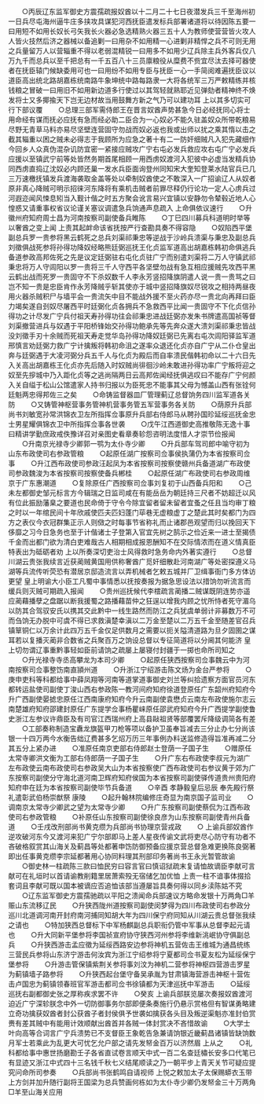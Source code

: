 <!-- { "loadSidebar": true } -->
　　○丙辰辽东监军御史方震孺疏报奴酋以十二月二十七日夜潜发兵三千至海州初一日兵尽屯海州逼牛庄多挟攻具谋犯河西抚臣遣发标兵部署诸道将以待因陈五要一曰用短不如用长奴长弓矢我长火器必急选精熟火器三五十人为教师使营营皆火攻人人皆火技然后济之器械以备追剿一曰用杂不如用精一心进剿非精悍之兵不可则无用之兵量留万人以营辎重不得以老弱混精锐一曰用多不如用少辽兵除主兵外客兵仅八万九千而总兵以至千把总有一千五百八十三员廪粮役从糜费不赀宜尽汰去择可器使者在抚臣辕门候缺委用可也一曰用纷不如用专臣与抚臣一心一手简阅难遍抚臣议以道臣高出统北路胡嘉栋统南路牛象坤统中路每路隶一大将各统军三万严敕精练并核钱粮之冒破一曰用旧不如用新边道多行使过以其驾轻就熟耶近见弹劾者精神终不焕发将士又多揶揄天下岂无边材故当用鼓舞方新之气乃可以建功耳  上以其多切实可行下部议覆
　　○总理三部军需侍郎王在晋言奴酋声势甚急今日必经抚同心将士用命经有谋而抚必应抚有急而经必助二臣合为一心奴必不能久驻盖奴众所带乾粮易尽野无青草马料亦易尽坚壁连营固守勿战而奴必返也我或出师以扰之乘其惰以击之截其辎重以困之贼未必得志于我顾所为应急之著十有二一防奸细贼凡入犯先藏细作今回乡人众真伪混杂讥防宜密一紧接应贼攻广宁右屯必发兵救应攻右屯广宁必发兵应援以至镇武宁前等处皆然务期首尾相顾一用西虏奴渡河入犯彼中必虚当发精兵协同西虏直捣辽沈奴必内顾还巢一发水兵臣面询登州同知宋大奎知登莱水陆官兵已几三万速檄抚镇发兵渡海袭取金盖等处以牵制奴酋使之不敢深入一广招谕辽人从奴者原非真心降贼可明示招徕河东降将有乘机击贼者前罪尽释仍行论功一定人心虏兵过河遐迩闻风悚息矧当入觐计偕之时五方聚会讹言易兴宜镇以安静勿令辇毂近地人心惶惑又请重事权省议论谨关塞议调遣急兵饷通声息疏入  上命俱依议速行
　　○升徽州府知府周士昌为河南按察司副使备兵睢陈
　　○丁巳四川募兵科道明时举等以奢酋之变上闻  上责其起衅命该省抚按严行查勘具奏不得容隐
　　○奴陷西平堡副总兵罗一贵参将黑云鹤死之总兵刘渠祁秉忠等逆战于沙岭兵溃渠与秉忠及副总兵刘徵俱战死参将孙得功降奴经略熊廷弼巡抚王化贞监军道高出胡嘉栋韩初命俱逃兵备道参政高邦佐死之先是议定廷弼驻右屯化贞驻广宁而别遣刘渠将二万人守镇武祁秉忠将万人守闾阳以罗一贵将三千人守西平各坚壁勿战有急互相应援贼先攻西平黑云鹤出战而死罗一贵固守不下杀奴数千人李永芳竖招降旗阴遣人说一贵一贵骂之曰岂不知一贵是忠臣肯作永芳降贼乎斩其使亦于城中竖招降旗奴尽锐攻之相持两昼夜用火器杀贼积尸与墙平会一贵流矢中目不能战外援不至火药亦尽一贵北向再拜曰臣力竭矣遂自刭奴尽屠西平时廷弼化贞各拥兵不急救西平比闻一贵固守不下化贞信孙得功之计尽发广宁兵付祖天寿孙得功往会祁秉忠进战廷弼亦发朱书牌遣高国祯等督刘渠撤营进兵与奴遇于平阳桥锋始交孙得功鲍承先等先奔众遂大溃刘渠祁秉忠皆战没刘徵手刃十余贼而死祖天寿走觉华岛孙得功降奴廷弼已先离右屯次闾阳驿监军道邢慎言劝廷弼力救广宁计擒叛将韩初命沮之遂率众退还化贞亦自广宁从二仆仓皇出奔与廷弼遇于大凌河弼分兵五千人与化贞为殿后而自率溃民偕韩初命以二十六日先入关高出胡嘉栋王化贞亦先后随入时奴贼尚徘徊沙岭未敢进孙得功率广宁叛将迎之奴至先摉城中乃入距化贞等之逃尚隔两日云高邦佐闻经抚俱逃叹曰不能存广宁何颜入关自缢于松山公馆遣家人持书归报以为臣死忠不能事其父母为憾盖山西有张铨何廷魁两忠得邦佐三之矣
　　○命铸监督器皿厂管理蓟辽总督饷务四川监军道各关防
　　○又铸管神枢营事务管神机营事务管五军营事务各关防
　　○荫原升兵部尚书刘敏宽孙常洪锦衣卫左所指挥佥事原升兵部右侍郎马从聘孙国珍延绥巡抚金忠士男星耀俱锦衣卫中所指挥佥事各世袭
　　○戊午江西道御史高推敬陈无逸十事曰精讲学勤庶政戒佚豫详召对亲图史看章奏轸怨咨明法度惜人才崇节俭报闻
　　○升南京光禄寺少卿郭一鹗为太仆寺少卿
　　○升兵部车驾司郎中喻守初为山东布政使司右参政管粮
　　○起原任湖广按察司佥事侯执蒲仍为本省按察司佥事
　　○升江西布政使司参政汪起凤为本省按察司按察使赣州兵备道湖广布政使司参政魏浚为本省按察司按察使备兵郴桂
　　○起原任湖广布政使司右参政周维京于广东惠潮道
　　○复除原任广西按察司佥事刘复初于山西备兵阳和
　　○己未左都御史邹元标言方今辑瑞之日监司咸在有能岳岳为朝廷持三尺者不妨超迁以风有位此振励藩臬之要道也民命倚于守令今除宜留者留未留者宜蚤之任且当均审丁粮之时以一年绾民间十年欣戚使匹夫匹妇蓬门荜巷无虚粮虚丁之楚此其时矣都门为四方之表仪今衣冠群集正示人则傚之时每事节省称礼而止诸郡邑观望而归以挽回天下侈靡之习今日急务也至于计偕诸士子登第入官宜先树之鹄示之俭近来一进士至揭债千金而出都门欲为清白吏难哉古人相期相成报恩酬知不在交际情浓而在道义情真臣特表出为砥砺者劝  上以所奏深切吏治士风得救时急务命内外著实遵行
　　○总督川湖云贵张我续言近获蔺贼黄国用供称奢酋广觅奸细散赴河南湖广等处密探遵义马湖等兵流传听荧恐有潜居京邸造流言以弄机械者乞敕五城并厂卫缉事衙门多方体访更望  皇上明谕大小臣工凡蜀中事情悉以抚按奏报为据急思设法以措饷勿听流言而缓兵则灭贼可期疏入报闻
　　○贵州巡抚候代李橒疏言蔺播二贼谋既阴连势亦遥应蔺藉播孽之盘踞以断我援蜀之路播藉苗仲之狂逞以增我内顾之忧所恃者死守湄乌以防其合驾驭安氏以携其交此黔中一线生路然而防江之兵犹虞单弱计非募数万不可而刍饷无办脱中可虞不得已求救滇楚幸滇以二万金至楚以二万五千金至随差官召兵镇筸铜仁以万余计此四万五千金仅足供数月之需要以扼关隘清道路为旦夕固圉之谋耳若以复播灭蔺非合数省之兵聚百万之饷设总督以专征简道将以分阃其何能济  皇上切勿谓辽事重黔事轻如臣前请饷之疏屡上屡寝付封疆于一掷也命所司知之
　　○升光禄寺寺丞高攀龙为本司少卿
　　○起原任狭西按察司佥事魏云中为河南按察司佥事整饬南直頴州道
　　○升浙江宁绍游击陈文炀为金台严参将
　　○庚申吏科等科都给事中薛凤翔等河南等道掌道事御史刘兰等纠拾遗察方面官员河东都转运盐使司副使丁浚山西右参政陈一教河间府知府徐道登原任广东韶州府知府今升广西副使晏摅忠原任江西南康府知府今升云南副使袁懋贞云南左布政使施尔志云南楚雄府知府邵建封原任广东提学佥事杨瞿崃原任邵武府知府今升广西提学副使鲁史浙江左参议许鼎臣及有司官江西瑞州府上高县敺祖贤等部覆罢斥降级调简各有差
　　○工部奏称制造宝纛龙旗盔甲刀枪等项以备护卫虽奉旨减去三分止办七分尚该银一十四万两今水衡告绌辽费甚多乞炤万历三年事例办料送监修造得旨准再减二分其五分上紧办进
　　○准原任南京吏部右侍郎赵士登荫一子国子生
　　○赠原任太常寺卿洪文衡为工部右侍郎荫一子国子生
　　○升广东右布政使李叔元为湖广左布政使云南布政使司右参政吴大山为本省按察使广西布政使司右参议黄于郊为广东按察司副使分守海北道河南卫辉府知府侯国为本省按察司副使驿传道贵州贵阳府知府申在廷为本省按察司副使毕节兵备道
　　○辛酉  孝静毅皇后忌辰  奉先殿行祭礼遣彰武伯杨崇猷祭  康陵
　　○起升翰林院编修庄奇显为南京国子监司业
　　○调南京太常寺少卿武之望为太常寺少卿
　　○升广东按察司副使蔡侃为江西布政使司右参政管粮
　　○补原任山东按察司副使徐良彦为山东按察司副使青州兵备道
　　○壬戌改刑部尚书黄克缵为兵部尚书协理京营戎政
　　○  上谕兵部奴酋作逆攻破河东今又渡河来犯广宁尔部即马上差人星夜传谕文武将吏尽心防守有功者不吝破格叙赏其山海关及蓟昌等处都著申饬防御预备应援京营总督急难更换陈良弼著即出任事黄克缵李宗延都著用心协同料理其刑部印务著尚书王永光暂管故谕
　　○御史林一柱疏陈三款曰恤民穷曰容言官曰慎诏狱疏末复请恤故谪臣李献可言献可在礼垣时以首请谕教削籍里居萧索殁无宿储乞加优恤  上责一柱不谙事体掇拾套词且李献可既以国本被谪应否追恤该部当遵屡旨具奏何得以同乡渎陈姑不究
　　○辽东监军御史方震孺驰疏以平阳之溃闻命兵部速议方略命发银十万两角□羊赈山东流移辽民
　　○升狭西陇州道按察司副使闵梦得为四川布政使司右参政分巡川北道调河南开封府南河捕同知胡大年为四川保宁府同知从川湖云贵总督张我续之请也
　　○特加狭西总督标下中军杨麒副总兵职衔仍管中军事从总督李起元请也
　　○升大同新平堡参将李国祯宣府协守狭西河州参将李维新洮岷协守俱副总兵
　　○升狭西游击孟应徵为延绥西路安边参将神机五营佐击王维城为通昌统练三营民兵参将山东济宁游击何汝宾为浙江宁绍参将宁夏都司佥书夏友松为延绥保宁堡参将
　　○升游击管保镇紫荆关参将事刘汶为神机二营参将神枢四营游击罗星为蓟镇墙子路参将
　　○升狭西起台堡守备吴承胤为甘肃镇海营游击神枢十营佐击卢国忠为蓟镇领春班官军游击都司佥书徐镇都为天津巡抚中军游击
　　○延绥巡抚右副都御史张之厚称疾求罢不许
　　○癸亥  上谕兵部朕览屡次奏报奴酋渡河迫近广宁深轸朕念中外一切防御事务尔部即便条奏施行仍悬示赏格但有智谋勇略建立奇功擒获奴酋者封公获酋子者封侯俱予世袭如擒获各头目及叛逆渠魁亦准封伯赏赉有差其贼中有能用计效顺献出酋首并各贼一体封赏决不吝惜故谕
　　○大学士叶向高等合词言广宁兵溃势已不支督臣王象乾告急兼请饷银近畿蓟昌诸镇皆缺饷数月军士若乘此为乱更大可忧乞允户部之请先发帑金百万以济然眉  上从之
　　○礼科都给事中惠世扬磨勘壬子各省直试卷言顺天中式一百二名查廷橚长安多口代笔已有显迹又浙江中式四十三名钱千秋七义结尾顺读之乃一朝平步上青天关节可疑应提究问命所司参奏
　　○兵部尚书张鹤鸣自请视师  上悦之敕加太子太保赐蟒衣玉带上方剑并加升随行副将王国梁为总兵赞画何栋如为太仆寺少卿仍发帑金三十万两角□羊至山海关应用
